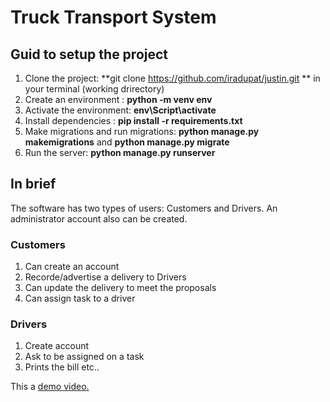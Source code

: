 # Truck Transport System
## Guid to setup the project
1. Clone the project: **git clone https://github.com/iradupat/justin.git ** in your terminal (working drirectory)
2. Create an environment : **python -m venv env**
3. Activate the environment: **env\Script\activate**
4. Install dependencies : **pip install -r requirements.txt**
5. Make migrations and run migrations: **python manage.py makemigrations** and **python manage.py migrate**
6. Run the server: **python manage.py runserver**

## In brief
The software has two types of users: Customers and Drivers. An administrator account also can be created.
### Customers
1. Can create an account
2. Recorde/advertise a delivery to Drivers
3. Can update the delivery to meet the proposals
4. Can assign task to a driver

### Drivers
1. Create account
2. Ask to be assigned on a task
3. Prints the bill etc..

This a [demo video.](https://drive.google.com/file/d/1I2KUqLnlwdp0Sn3S_S3PEQBTYR4QD4JR/view?usp=sharing) 
